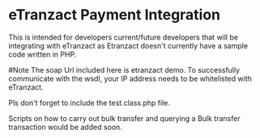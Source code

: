 # eTranzact Payment Integration

This is intended for developers current/future developers that will be integrating with eTranzact as Etranzact doesn't currently have a sample code written in PHP.

#Note
The soap Url included here is etranzact demo. 
To successfully communicate with the wsdl, your IP address needs to be whitelisted with eTranzact.

Pls don't forget to include the test.class.php file.

Scripts on how to carry out bulk transfer and querying a Bulk transfer transaction would be added soon.


